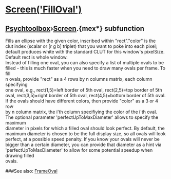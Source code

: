 # [Screen('FillOval')](Screen-FillOval) 
## [Psychtoolbox](Pyschtoolbox)&#8250;[Screen](Screen).{mex*} subfunction


Fills an ellipse with the given color, inscribed within "rect"."color" is the  
clut index (scalar or [r g b] triplet) that you want to poke into each pixel;  
default produces white with the standard CLUT for this window's pixelSize.  
Default rect is whole window.  
Instead of filling one oval, you can also specify a list of multiple ovals to be  
filled - this is much faster when you need to draw many ovals per frame. To fill  
n ovals, provide "rect" as a 4 rows by n columns matrix, each column specifying  
one oval, e.g., rect(1,5)=left border of 5th oval, rect(2,5)=top border of 5th  
oval, rect(3,5)=right border of 5th oval, rect(4,5)=bottom border of 5th oval.  
If the ovals should have different colors, then provide "color" as a 3 or 4 row  
by n column matrix, the i'th column specifiying the color of the i'th oval.  
The optional parameter 'perfectUpToMaxDiameter' allows to specify the maximum  
diameter in pixels for which a filled oval should look perfect. By default, the  
maximum diameter is chosen to be the full display size, so all ovals will look  
perfect, at a possible speed penalty. If you know your ovals will never be  
bigger than a certain diameter, you can provide that diameter as a hint via  
'perfectUpToMaxDiameter' to allow for some potential speedup when drawing filled  
ovals.   


###See also:
[FrameOval](Screen-FrameOval)
